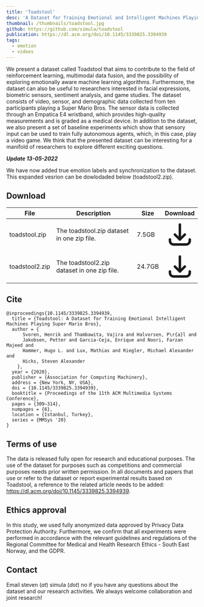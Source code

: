 ```yaml
---
title: 'Toadstool'
desc: 'A Dataset for Training Emotional and Intelligent Machines Playing Super Mario Bros.'
thumbnail: /thumbnails/toadstool.jpg
github: https://github.com/simula/toadstool
publication: https://dl.acm.org/doi/10.1145/3339825.3394939
tags:
  - emotion
  - videos
---
```


We present a dataset called Toadstool that aims to contribute to the field of reinforcement learning, multimodal data fusion, and the possibility of exploring emotionally aware machine learning algorithms. Furthermore, the dataset can also be useful to researchers interested in facial expressions, biometric sensors, sentiment analysis, and game studies. The dataset consists of video, sensor, and demographic data collected from ten participants playing a Super Mario Bros. The sensor data is collected through an Empatica E4 wristband, which provides high-quality measurements and is graded as a medical device. In addition to the dataset, we also present a set of baseline experiments which show that sensory input can be used to train fully autonomous agents, which, in this case, play a video game. We think that the presented dataset can be interesting for a manifold of researchers to explore different exciting questions.

***Update 13-05-2022***

We have now added true emotion labels and synchronization to the dataset. This expanded vesrion can be dowlodaded below (toadstool2.zip).

## Download
| File | Description | Size | Download
| --- | --- | --- | :---: |
| toadstool.zip  |  The toadstool.zip dataset in one zip file. | 7.5GB |  [<svg xmlns="http://www.w3.org/2000/svg" class="h-6 w-6 m-0 inline-block" fill="none" viewBox="0 0 24 24" stroke="currentColor"><path stroke-linecap="round" stroke-linejoin="round" stroke-width="2" d="M4 16v1a3 3 0 003 3h10a3 3 0 003-3v-1m-4-4l-4 4m0 0l-4-4m4 4V4" /></svg>](https://datasets.simula.no/downloads/toadstool.zip) |
| toadstool2.zip  | The toadstool2.zip dataset in one zip file. | 24.7GB |  [<svg xmlns="http://www.w3.org/2000/svg" class="h-6 w-6 m-0 inline-block" fill="none" viewBox="0 0 24 24" stroke="currentColor"><path stroke-linecap="round" stroke-linejoin="round" stroke-width="2" d="M4 16v1a3 3 0 003 3h10a3 3 0 003-3v-1m-4-4l-4 4m0 0l-4-4m4 4V4" /></svg>](https://datasets.simula.no/downloads/toadstool2.zip) |

## Cite
    @inproceedings{10.1145/3339825.3394939,
      title = {Toadstool: A Dataset for Training Emotional Intelligent Machines Playing Super Mario Bros},
      author = {
          Svoren, Henrik and Thambawita, Vajira and Halvorsen, P\r{a}l and
          Jakobsen, Petter and Garcia-Ceja, Enrique and Noori, Farzan Majeed and
          Hammer, Hugo L. and Lux, Mathias and Riegler, Michael Alexander and
          Hicks, Steven Alexander
        },
      year = {2020},
      publisher = {Association for Computing Machinery},
      address = {New York, NY, USA},
      doi = {10.1145/3339825.3394939},
      booktitle = {Proceedings of the 11th ACM Multimedia Systems Conference},
      pages = {309–314},
      numpages = {6},
      location = {Istanbul, Turkey},
      series = {MMSys '20}
    }

## Terms of use
The data is released fully open for research and educational purposes. The use of the dataset for purposes such as competitions and commercial purposes needs prior written permission. In all documents and papers that use or refer to the dataset or report experimental results based on Toadstool, a reference to the related article needs to be added: https://dl.acm.org/doi/10.1145/3339825.3394939.

## Ethics approval
In this study, we used fully anonymized data approved by Privacy Data Protection Authority. Furthermore, we confirm that all experiments were performed in accordance with the relevant guidelines and regulations of the Regional Committee for Medical and Health Research Ethics - South East Norway, and the GDPR.

## Contact
Email steven (_at_) simula (_dot_) no if you have any questions about the dataset and our research activities. We always welcome collaboration and joint research! 